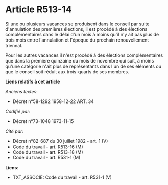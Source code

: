 # Article R513-14

Si une ou plusieurs vacances se produisent dans le conseil par suite d'annulation des premières élections, il est procédé à
des élections complémentaires dans le délai d'un mois à moins qu'il n'y ait pas plus de trois mois entre l'annulation et
l'époque du prochain renouvellement triennal.

Pour les autres vacances il n'est procédé à des élections complémentaires que dans la première quinzaine du mois de novembre
qui suit, à moins qu'une catégorie n'ait plus de représentants dans l'un de ses éléments ou que le conseil soit réduit aux
trois-quarts de ses membres.

**Liens relatifs à cet article**

_Anciens textes_:

  - Décret n°58-1292 1958-12-22 ART. 34

_Codifié par_:

  - Décret n°73-1048 1973-11-15

_Cité par_:

  - Décret n°82-687 du 30 juillet 1982 - art. 1 (V)
  - Code du travail - art. R513-16 (M)
  - Code du travail - art. R513-18 (M)
  - Code du travail - art. R531-1 (M)

**Liens**:

  - TXT_ASSOCIE: Code du travail - art. R531-1 (V)
